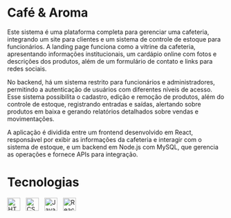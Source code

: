 # Café & Aroma
Este sistema é uma plataforma completa para gerenciar uma cafeteria, integrando um site para clientes e um sistema de controle de estoque para funcionários. A landing page funciona como a vitrine da cafeteria, apresentando informações institucionais, um cardápio online com fotos e descrições dos produtos, além de um formulário de contato e links para redes sociais.

No backend, há um sistema restrito para funcionários e administradores, permitindo a autenticação de usuários com diferentes níveis de acesso. Esse sistema possibilita o cadastro, edição e remoção de produtos, além do controle de estoque, registrando entradas e saídas, alertando sobre produtos em baixa e gerando relatórios detalhados sobre vendas e movimentações.

A aplicação é dividida entre um frontend desenvolvido em React, responsável por exibir as informações da cafeteria e interagir com o sistema de estoque, e um backend em Node.js com MySQL, que gerencia as operações e fornece APIs para integração.

# Tecnologias
<img 
    align="left" 
    alt="HTML"
    title="HTML" 
    width="30px" 
    style="padding-right: 10px;" 
    src="https://cdn.jsdelivr.net/gh/devicons/devicon@latest/icons/html5/html5-original.svg" 
/>
<img 
    align="left" 
    alt="CSS" 
    title="CSS"
    width="30px" 
    style="padding-right: 10px;" 
    src="https://cdn.jsdelivr.net/gh/devicons/devicon@latest/icons/css3/css3-original.svg" 
/>
<img 
    align="left" 
    alt="JavaScript" 
    title="JavaScript"
    width="30px" 
    style="padding-right: 10px;" 
    src="https://cdn.jsdelivr.net/gh/devicons/devicon@latest/icons/javascript/javascript-original.svg" 
/>

<img 
    align="left" 
    alt="React"
    title="React" 
    width="30px" 
    style="padding-right: 10px;" 
    src="https://cdn.jsdelivr.net/gh/devicons/devicon@latest/icons/react/react-original.svg" 
/>

